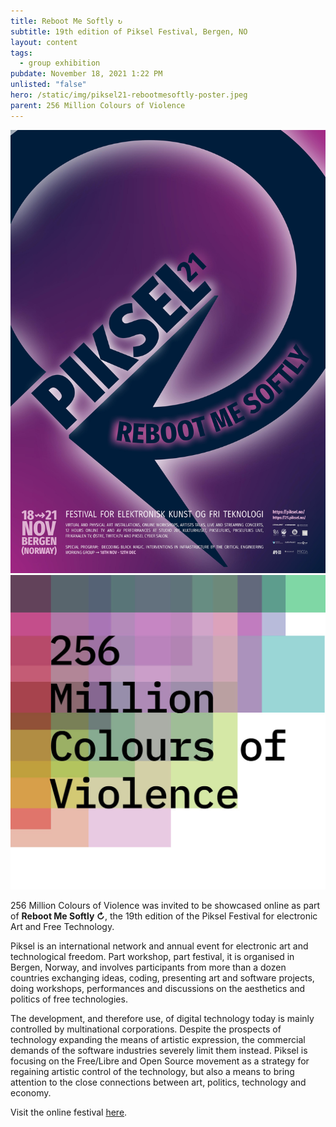 ```yaml
---
title: Reboot Me Softly ↻
subtitle: 19th edition of Piksel Festival, Bergen, NO
layout: content
tags:
  - group exhibition
pubdate: November 18, 2021 1:22 PM
unlisted: "false"
hero: /static/img/piksel21-rebootmesoftly-poster.jpeg
parent: 256 Million Colours of Violence
---
```

![](/static/img/piksel21-rebootmesoftly-poster.jpeg)
![](/static/img/256-for-piksel-2021.jpg)

256 Million Colours of Violence was invited to be showcased online as part of **Reboot Me Softly ↻**, the 19th edition of the Piksel Festival for electronic Art and Free Technology.

Piksel is an international network and annual event for electronic art and technological freedom. Part workshop, part festival, it is organised in Bergen, Norway, and involves participants from more than a dozen countries exchanging ideas, coding, presenting art and software projects, doing workshops, performances and discussions on the aesthetics and politics of free technologies.

The development, and therefore use, of digital technology today is mainly controlled by multinational corporations. Despite the prospects of technology expanding the means of artistic expression, the commercial demands of the software industries severely limit them instead. Piksel is focusing on the Free/Libre and Open Source movement as a strategy for regaining artistic control of the technology, but also a means to bring attention to the close connections between art, politics, technology and economy.

Visit the online festival [here](https://21.piksel.no).
